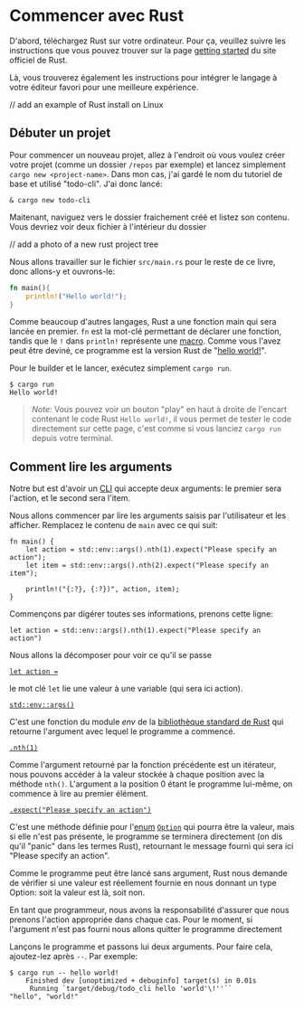# Commencer avec Rust

D'abord, téléchargez Rust sur votre ordinateur. Pour ça, veuillez suivre les instructions que vous pouvez trouver sur la page [getting started]() du site officiel de Rust.

Là, vous trouverez également les instructions pour intégrer le langage à votre éditeur favori pour une meilleure expérience.

// add an example of Rust install on Linux

## Débuter un projet

Pour commencer un nouveau projet, allez à l'endroit où vous voulez créer votre projet (comme un dossier `/repos` par exemple) et lancez simplement `cargo new <project-name>`. Dans mon cas, j'ai gardé le nom du tutoriel de base et utilisé "todo-cli". J'ai donc lancé:

`& cargo new todo-cli`

Maitenant, naviguez vers le dossier fraichement créé et listez son contenu. Vous devriez voir deux fichier à l'intérieur du dossier

// add a photo of a new rust project tree


Nous allons travailler sur le fichier `src/main.rs` pour le reste de ce livre, donc allons-y et ouvrons-le:

```rust
fn main(){
    println!("Hello world!");
}
```

Comme beaucoup d'autres langages, Rust a une fonction main qui sera lancée en premier. `fn` est la mot-clé permettant de déclarer une fonction, tandis que le `!` dans `println!` représente une [macro](https://doc.rust-lang.org/book/ch19-06-macros.html). Comme vous l'avez peut être deviné, ce programme est la version Rust de "[hello world!](https://en.wikipedia.org/wiki/%22Hello,_World!%22_program)".


Pour le builder et le lancer, exécutez simplement `cargo run`.

```
$ cargo run
Hello world!
```

> *Note:* Vous pouvez voir un bouton "play" en haut à droite de l'encart contenant le code Rust `Hello world!`, il vous permet de tester le code directement sur cette page, c'est comme si vous lanciez `cargo run` depuis votre terminal.

## Comment lire les arguments

Notre but est d'avoir un [CLI](./content/13-cli.md) qui accepte deux arguments: le premier sera l'action, et le second sera l'item.

Nous allons commencer par lire les arguments saisis par l'utilisateur et les afficher. Remplacez le contenu de `main` avec ce qui suit:

```rust, ignore
fn main() {
    let action = std::env::args().nth(1).expect("Please specify an action");
    let item = std::env::args().nth(2).expect("Please specify an item");

    println!("{:?}, {:?})", action, item);
}
```

Commençons par digérer toutes ses informations, prenons cette ligne:

`let action = std::env::args().nth(1).expect("Please specify an action")`

Nous allons la décomposer pour voir ce qu'il se passe

[`let action =`](https://doc.rust-lang.org/std/keyword.let.html)

le mot clé `let` lie une valeur à une variable (qui sera ici action).

[`std::env::args()`](https://doc.rust-lang.org/std/env/fn.args.html)

C'est une fonction du module *env* de la [bibliothèque standard de Rust](https://doc.rust-lang.org/std/) qui retourne l'argument avec lequel le programme a commencé.

[`.nth(1)`](https://doc.rust-lang.org/std/iter/trait.Iterator.html#method.nth)

Comme l'argument retourné par la fonction précédente est un itérateur, nous pouvons accéder à la valeur stockée à chaque position avec la méthode `nth()`. L'argument a la position 0 étant le programme lui-même, on commence à lire au premier élément.

[`.expect("Please specify an action")`](https://doc.rust-lang.org/std/option/enum.Option.html#method.expect)

C'est une méthode définie pour l'[enum](https://doc.rust-lang.org/stable/std/keyword.enum.html) [`Option`](https://doc.rust-lang.org/std/option/enum.Option.html) qui pourra être la valeur, mais si elle n'est pas présente, le programme se terminera directement (on dis qu'il "panic" dans les termes Rust), retournant le message fourni qui sera ici "Please specify an action".

Comme le programme peut être lancé sans argument, Rust nous demande de vérifier si une valeur est réellement fournie en nous donnant un type Option: soit la valeur est là, soit non.

En tant que programmeur, nous avons la responsabilité d'assurer que nous prenons l'action appropriée dans chaque cas. Pour le moment, si l'argument n'est pas fourni nous allons quitter le programme directement

Lançons le programme et passons lui deux arguments. Pour faire cela, ajoutez-lez après `--`. Par exemple:

```
$ cargo run -- hello world!
    Finished dev [unoptimized + debuginfo] target(s) in 0.01s
     Running `target/debug/todo_cli hello 'world'\!''``
"hello", "world!"
```

